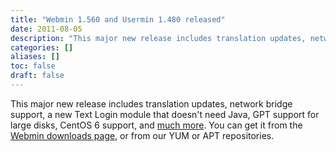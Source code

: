 ```yaml
---
title: "Webmin 1.560 and Usermin 1.480 released"
date: 2011-08-05
description: "This major new release includes translation updates, network bridge support, a new Text Login..."
categories: []
aliases: []
toc: false
draft: false
---
```

This major new release includes translation updates, network bridge support, a new Text Login module that doesn't need Java, GPT support for large disks, CentOS 6 support, and [much more][1]. You can get it from the [Webmin downloads page][2], or from our YUM or APT repositories.

  [1]: changes.html
  [2]: download.html
